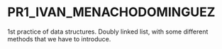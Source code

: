 # PR1_IVAN_MENACHODOMINGUEZ
1st practice of data structures. Doubly linked list, with some different methods that we have to introduce.
